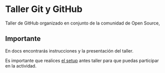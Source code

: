 # Taller Git y GitHub

Taller de GitHub organizado en conjunto de la comunidad de Open Source,

<!-- TODO -->


## Importante

En docs encontrarás instrucciones y la presentación del taller.

Es importante que realices [el setup](./docs/setup.md) antes 
taller para que puedas participar en la actividad.
